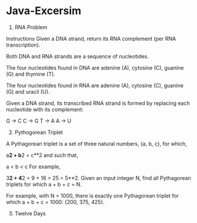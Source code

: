 # Java-Excersim

1) RNA Problem

Instructions
Given a DNA strand, return its RNA complement (per RNA transcription).

Both DNA and RNA strands are a sequence of nucleotides.

The four nucleotides found in DNA are adenine (A), cytosine (C), guanine (G) and thymine (T).

The four nucleotides found in RNA are adenine (A), cytosine (C), guanine (G) and uracil (U).

Given a DNA strand, its transcribed RNA strand is formed by replacing each nucleotide with its complement:

G -> C
C -> G
T -> A
A -> U



2) Pythogorean Triplet


A Pythagorean triplet is a set of three natural numbers, {a, b, c}, for which,

a**2 + b**2 = c**2
and such that,

a < b < c
For example,

3**2 + 4**2 = 9 + 16 = 25 = 5**2.
Given an input integer N, find all Pythagorean triplets for which a + b + c = N.

For example, with N = 1000, there is exactly one Pythagorean triplet for which a + b + c = 1000: {200, 375, 425}.

3) Twelve Days

